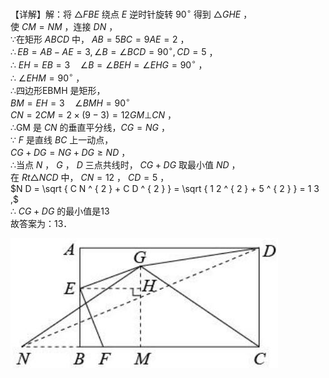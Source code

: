 【详解】解：将 $\triangle F B E$ 绕点 $E$ 逆时针旋转 $9 0 ^ { \circ }$ 得到 $\triangle G H E$ ，  
使 $C M = N M$ ，连接 $D N$ ，  
∵在矩形 $A B C D$ 中， $A B = 5 B C = 9 A E = 2$ ，  
$\therefore E B = A B - A E = 3 , \angle B = \angle B C D = 9 0 ^ { \circ } , C D = 5$ ，  
∴ $E H = E B = 3 \quad \angle B = \angle B E H = \angle E H G = 9 0 ^ { \circ }$ ，  
∴ $\angle E H M = 9 0 ^ { \circ }$ ，  
∴四边形EBMH 是矩形，  
$B M = E H = 3 \quad \angle B M H = 9 0 ^ { \circ }$   
$C N = 2 C M = 2 \times { \left( 9 - 3 \right) } = 1 2 G M \bot C N$ ，  
∴GM 是 $C N$ 的垂直平分线，$C G = N G$ ，  
∵ $F$ 是直线 $B C$ 上一动点，  
$C G + D G = N G + D G \geq N D$ ，  
∴当点 $N$ ， $G$ ， $D$ 三点共线时， $C G + D G$ 取最小值 $N D$ ，  
在 $R t { \triangle } N C D$ 中， $C N = 1 2$ ， $C D = 5$ ，  
$N D = \sqrt { C N ^ { 2 } + C D ^ { 2 } } = \sqrt { 1 2 ^ { 2 } + 5 ^ { 2 } } = 1 3 ,$   
∴ $C G + D G$ 的最小值是13  
故答案为：13．

![](<../../qs_image_DB/专题2-4_瓜豆轨最值模型：为什么我们喜欢手拉手（直线与曲线）（解析版）_/5fe9b3c42ce712d04a21cabebb90525493b18b1fb4305154714d649452f7f5d0.jpg>)
